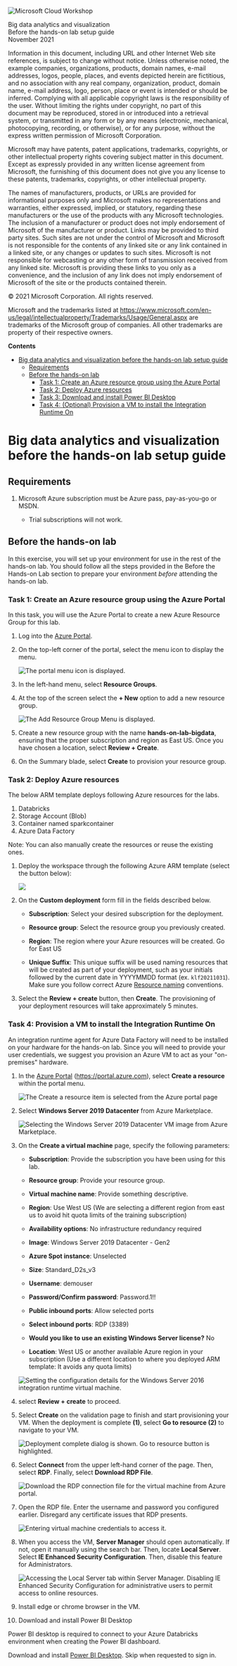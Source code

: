 ![Microsoft Cloud Workshop](https://github.com/Microsoft/MCW-Template-Cloud-Workshop/raw/main/Media/ms-cloud-workshop.png 'Microsoft Cloud Workshop')

<div class="MCWHeader1">
Big data analytics and visualization
</div>

<div class="MCWHeader2">
Before the hands-on lab setup guide
</div>

<div class="MCWHeader3">
November 2021
</div>

Information in this document, including URL and other Internet Web site references, is subject to change without notice. Unless otherwise noted, the example companies, organizations, products, domain names, e-mail addresses, logos, people, places, and events depicted herein are fictitious, and no association with any real company, organization, product, domain name, e-mail address, logo, person, place or event is intended or should be inferred. Complying with all applicable copyright laws is the responsibility of the user. Without limiting the rights under copyright, no part of this document may be reproduced, stored in or introduced into a retrieval system, or transmitted in any form or by any means (electronic, mechanical, photocopying, recording, or otherwise), or for any purpose, without the express written permission of Microsoft Corporation.

Microsoft may have patents, patent applications, trademarks, copyrights, or other intellectual property rights covering subject matter in this document. Except as expressly provided in any written license agreement from Microsoft, the furnishing of this document does not give you any license to these patents, trademarks, copyrights, or other intellectual property.

The names of manufacturers, products, or URLs are provided for informational purposes only and Microsoft makes no representations and warranties, either expressed, implied, or statutory, regarding these manufacturers or the use of the products with any Microsoft technologies. The inclusion of a manufacturer or product does not imply endorsement of Microsoft of the manufacturer or product. Links may be provided to third party sites. Such sites are not under the control of Microsoft and Microsoft is not responsible for the contents of any linked site or any link contained in a linked site, or any changes or updates to such sites. Microsoft is not responsible for webcasting or any other form of transmission received from any linked site. Microsoft is providing these links to you only as a convenience, and the inclusion of any link does not imply endorsement of Microsoft of the site or the products contained therein.

© 2021 Microsoft Corporation. All rights reserved.

Microsoft and the trademarks listed at <https://www.microsoft.com/en-us/legal/intellectualproperty/Trademarks/Usage/General.aspx> are trademarks of the Microsoft group of companies. All other trademarks are property of their respective owners.

**Contents**

<!-- TOC -->

- [Big data analytics and visualization before the hands-on lab setup guide](#big-data-analytics-and-visualization-before-the-hands-on-lab-setup-guide)
  - [Requirements](#requirements)
  - [Before the hands-on lab](#before-the-hands-on-lab)
    - [Task 1: Create an Azure resource group using the Azure Portal](#task-1-create-an-azure-resource-group-using-the-azure-portal)
    - [Task 2: Deploy Azure resources](#task-2-deploy-azure-resources)
    - [Task 3: Download and install Power BI Desktop](#task-3-download-and-install-power-bi-desktop)
    - [Task 4: (Optional) Provision a VM to install the Integration Runtime On](#task-4-optional-provision-a-vm-to-install-the-integration-runtime-on)

<!-- /TOC -->

# Big data analytics and visualization before the hands-on lab setup guide

## Requirements

1. Microsoft Azure subscription must be Azure pass, pay-as-you-go or MSDN.

   - Trial subscriptions will not work.

## Before the hands-on lab

In this exercise, you will set up your environment for use in the rest of the hands-on lab. You should follow all the steps provided in the Before the Hands-on Lab section to prepare your environment _before_ attending the hands-on lab.

### Task 1: Create an Azure resource group using the Azure Portal

In this task, you will use the Azure Portal to create a new Azure Resource Group for this lab.

1. Log into the [Azure Portal](https://portal.azure.com).

2. On the top-left corner of the portal, select the menu icon to display the menu.

    ![The portal menu icon is displayed.](media/portal-menu-icon.png "Menu icon")

3. In the left-hand menu, select **Resource Groups**.

4. At the top of the screen select the **+ New** option to add a new resource group.

   ![The Add Resource Group Menu is displayed.](media/add-resource-group-menu.png 'Resource Group Menu')

5. Create a new resource group with the name **hands-on-lab-bigdata**, ensuring that the proper subscription and region as East US.  Once you have chosen a location, select **Review + Create**.

6. On the Summary blade, select **Create** to provision your resource group.

### Task 2: Deploy Azure resources

The below ARM template deploys following Azure resources for the labs.
1. Databricks 
2. Storage Account (Blob)
3. Container named sparkcontainer
4. Azure Data Factory

Note: You can also manually create the resources or reuse the existing ones.

1. Deploy the workspace through the following Azure ARM template (select the button below):

    <a href="https://portal.azure.com/#create/Microsoft.Template/uri/https%3A%2F%2Fraw.githubusercontent.com%2FMicrosoft%2FMCW-Big-data-and-visualization%2Fmain%2FHands-on%20lab%2Fsetup%2F%2Farm.json" target="_blank"><img src="https://aka.ms/deploytoazurebutton" /></a>

2. On the **Custom deployment** form fill in the fields described below.

   - **Subscription**: Select your desired subscription for the deployment.
   - **Resource group**: Select the resource group you previously created.
   - **Region**: The region where your Azure resources will be created. Go for East US 

   - **Unique Suffix**: This unique suffix will be used naming resources that will be created as part of your deployment, such as your initials followed by the current date in YYYYMMDD format (ex. `klf20211031`). Make sure you follow correct Azure [Resource naming](https://docs.microsoft.com/en-us/azure/cloud-adoption-framework/ready/azure-best-practices/naming-and-tagging#resource-naming) conventions.

3. Select the **Review + create** button, then **Create**. The provisioning of your deployment resources will take approximately 5 minutes.

### Task 4: Provision a VM to install the Integration Runtime On

An integration runtime agent for Azure Data Factory will need to be installed on your hardware for the hands-on lab. Since you will need to provide your user credentials, we suggest you provision an Azure VM to act as your "on-premises" hardware.

1. In the [Azure Portal](https://portal.azure.com) (<https://portal.azure.com>), select **Create a resource** within the portal menu.

   ![The Create a resource item is selected from the Azure portal page](media/azure-portal-create-resource.png 'Create Resource')

2. Select **Windows Server 2019 Datacenter** from Azure Marketplace.

   ![Selecting the Windows Server 2019 Datacenter VM image from Azure Marketplace.](media/windows-server-2016-for-ir.png "Choosing a marketplace VM image to host the IR")

3. On the **Create a virtual machine** page, specify the following parameters:

   - **Subscription**: Provide the subscription you have been using for this lab.

   - **Resource group**: Provide your resource group.

   - **Virtual machine name**: Provide something descriptive.

   - **Region**: Use West US (We are selecting a different region from east us to avoid hit quota limits of the training subscription) 

   - **Availability options**: No infrastructure redundancy required

   - **Image**: Windows Server 2019 Datacenter - Gen2

   - **Azure Spot instance**: Unselected

   - **Size**: Standard_D2s_v3

   - **Username**: demouser

   - **Password/Confirm password**: Password.1!!

   - **Public inbound ports**: Allow selected ports

   - **Select inbound ports**: RDP (3389)

   - **Would you like to use an existing Windows Server license?** No
   
   - **Location**: West US or another available Azure region in your subscription (Use a different location to where you deployed ARM template: It avoids any quota limits)

   ![Setting the configuration details for the Windows Server 2016 integration runtime virtual machine.](media/ir-vm-config.PNG "Providing VM configuration information prior to creating it")

4. select **Review + create** to proceed.

5. Select **Create** on the validation page to finish and start provisioning your VM. When the deployment is complete **(1)**, select **Go to resource (2)** to navigate to your VM.

   ![Deployment complete dialog is shown. Go to resource button is highlighted.](media/vm-deployment-complete.png 'Deployment Complete')

6. Select **Connect** from the upper left-hand corner of the page. Then, select **RDP**. Finally, select **Download RDP File**.

   ![Download the RDP connection file for the virtual machine from Azure portal.](media/rdp-into-ir-vm.PNG "Downloading an RDP file to access the VM")

7. Open the RDP file. Enter the username and password you configured earlier. Disregard any certificate issues that RDP presents.

   ![Entering virtual machine credentials to access it.](media/vm-rdp-credentials.PNG "Providing user credentials to access the VM over RDP")

8. When you access the VM, **Server Manager** should open automatically. If not, open it manually using the search bar. Then, locate **Local Server**. Select **IE Enhanced Security Configuration**. Then, disable this feature for Administrators.

   ![Accessing the Local Server tab within Server Manager. Disabling IE Enhanced Security Configuration for administrative users to permit access to online resources.](media/disabled-ie-enhanced-security.PNG "Disabling IE Enhanced Security Configuration to access websites")

9. Install edge or chrome browser in the VM. 
10. Download and install Power BI Desktop

Power BI desktop is required to connect to your Azure Databricks environment when creating the Power BI dashboard.

Download and install [Power BI Desktop](https://www.microsoft.com/en-us/download/details.aspx?id=58494). 
Skip when requested to sign in.  

